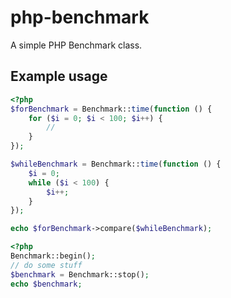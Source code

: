 # php-benchmark
A simple PHP Benchmark class.

## Example usage
``` php
<?php
$forBenchmark = Benchmark::time(function () {
    for ($i = 0; $i < 100; $i++) {
        //
    }
});

$whileBenchmark = Benchmark::time(function () {
    $i = 0;
    while ($i < 100) {
        $i++;
    }
});

echo $forBenchmark->compare($whileBenchmark);
```

``` php
<?php
Benchmark::begin();
// do some stuff
$benchmark = Benchmark::stop();
echo $benchmark;
```
